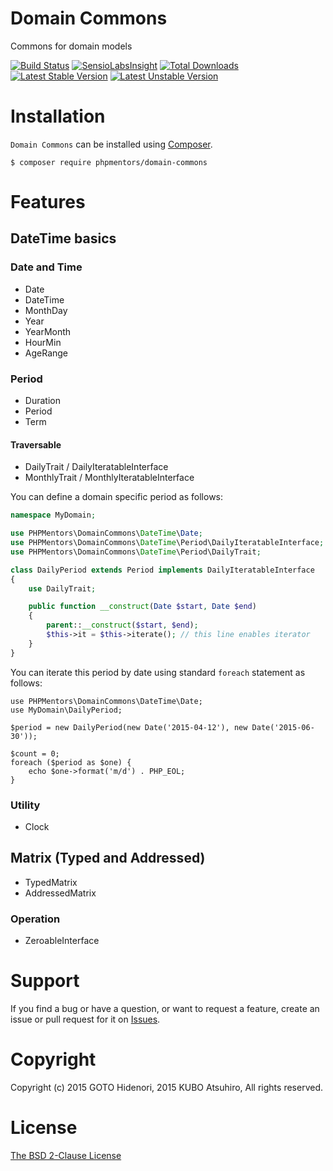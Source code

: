 # Domain Commons

Commons for domain models

[![Build Status](https://travis-ci.org/phpmentors-jp/domain-commons.svg?branch=master)](https://travis-ci.org/phpmentors-jp/domain-commons)
[![SensioLabsInsight](https://insight.sensiolabs.com/projects/0e1c452e-3cd6-4e17-a6c2-77ae78a9a878/mini.png)](https://insight.sensiolabs.com/projects/0e1c452e-3cd6-4e17-a6c2-77ae78a9a878)
[![Total Downloads](https://poser.pugx.org/phpmentors/domain-commons/downloads.png)](https://packagist.org/packages/phpmentors/domain-commons)
[![Latest Stable Version](https://poser.pugx.org/phpmentors/domain-commons/v/stable.png)](https://packagist.org/packages/phpmentors/domain-commons)
[![Latest Unstable Version](https://poser.pugx.org/phpmentors/domain-commons/v/unstable.png)](https://packagist.org/packages/phpmentors/domain-commons)

# Installation

`Domain Commons` can be installed using  [Composer](http://getcomposer.org/).

```
$ composer require phpmentors/domain-commons
```

# Features

## DateTime basics

### Date and Time

- Date
- DateTime
- MonthDay
- Year
- YearMonth
- HourMin
- AgeRange

### Period

- Duration
- Period
- Term

#### Traversable

- DailyTrait / DailyIteratableInterface
- MonthlyTrait / MonthlyIteratableInterface

You can define a domain specific period as follows:

```php
namespace MyDomain;

use PHPMentors\DomainCommons\DateTime\Date;
use PHPMentors\DomainCommons\DateTime\Period\DailyIteratableInterface;
use PHPMentors\DomainCommons\DateTime\Period\DailyTrait;

class DailyPeriod extends Period implements DailyIteratableInterface
{
    use DailyTrait;

    public function __construct(Date $start, Date $end)
    {
        parent::__construct($start, $end);
        $this->it = $this->iterate(); // this line enables iterator
    }
}
```

You can iterate this period by date using standard `foreach` statement as follows:

```
use PHPMentors\DomainCommons\DateTime\Date;
use MyDomain\DailyPeriod;

$period = new DailyPeriod(new Date('2015-04-12'), new Date('2015-06-30'));

$count = 0;
foreach ($period as $one) {
    echo $one->format('m/d') . PHP_EOL;
}
```




### Utility

- Clock

## Matrix (Typed and Addressed)

- TypedMatrix
- AddressedMatrix

### Operation

- ZeroableInterface

# Support

If you find a bug or have a question, or want to request a feature, create an issue or pull request for it on [Issues](https://github.com/phpmentors-jp/domain-commons/issues).

# Copyright

Copyright (c) 2015 GOTO Hidenori, 2015 KUBO Atsuhiro, All rights reserved.

# License

[The BSD 2-Clause License](http://opensource.org/licenses/BSD-2-Clause)

